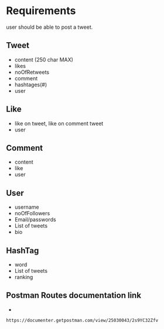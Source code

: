 # Requirements
user should be able to post a tweet.
## Tweet

- content (250 char MAX)
- likes
- noOfRetweets
- comment 
- hashtages(#)
- user


## Like

- like on tweet, like on comment tweet
- user

## Comment
- content
- like 
- user

## User

- username
- noOfFollowers
- Email/passwords
- List of tweets
- bio

## HashTag
- word
- List of tweets
- ranking

## Postman Routes documentation link
- 
```
https://documenter.getpostman.com/view/25030043/2s9YC32Zfv
```
